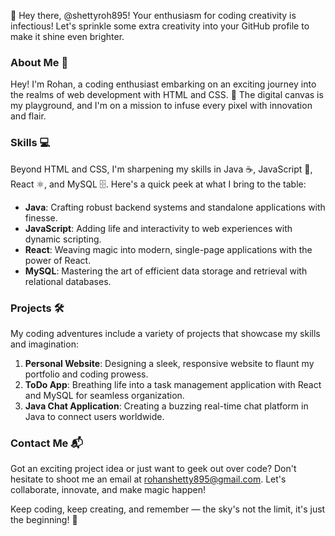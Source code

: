 👋 Hey there, @shettyroh895! Your enthusiasm for coding creativity is infectious! Let's sprinkle some extra creativity into your GitHub profile to make it shine even brighter.

### About Me 🚀
Hey! I'm Rohan, a coding enthusiast embarking on an exciting journey into the realms of web development with HTML and CSS. 🎨 The digital canvas is my playground, and I'm on a mission to infuse every pixel with innovation and flair.

### Skills 💻
Beyond HTML and CSS, I'm sharpening my skills in Java ☕, JavaScript 🌟, React ⚛️, and MySQL 🗄️. Here's a quick peek at what I bring to the table:

- **Java**: Crafting robust backend systems and standalone applications with finesse.
- **JavaScript**: Adding life and interactivity to web experiences with dynamic scripting.
- **React**: Weaving magic into modern, single-page applications with the power of React.
- **MySQL**: Mastering the art of efficient data storage and retrieval with relational databases.

### Projects 🛠️
My coding adventures include a variety of projects that showcase my skills and imagination:

1. **Personal Website**: Designing a sleek, responsive website to flaunt my portfolio and coding prowess.
2. **ToDo App**: Breathing life into a task management application with React and MySQL for seamless organization.
3. **Java Chat Application**: Creating a buzzing real-time chat platform in Java to connect users worldwide.

### Contact Me 📬
Got an exciting project idea or just want to geek out over code? Don't hesitate to shoot me an email at [rohanshetty895@gmail.com](mailto:rohanshetty895@gmail.com). Let's collaborate, innovate, and make magic happen!

Keep coding, keep creating, and remember — the sky's not the limit, it's just the beginning! 🌌
